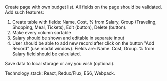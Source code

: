 Create page with own budget list. All fields on the page should be validated. Add such features:

1. Create table with fields: Name, Cost, % from Salary, Group (Traveling, Shopping, Meal, Tickets), Edit (button), Delete (button).
2. Make every column sortable
3. Salary should be shown and editable in separate input
4. User should be able to add new record after click on the button "Add Record" (use modal window).
Fields are: Name. Cost, Group. % from Salary field should be calculated.

Save data to local storage or any you wish (optional).

Technology stack: React, Redux/Flux, ES6, Webpack.
